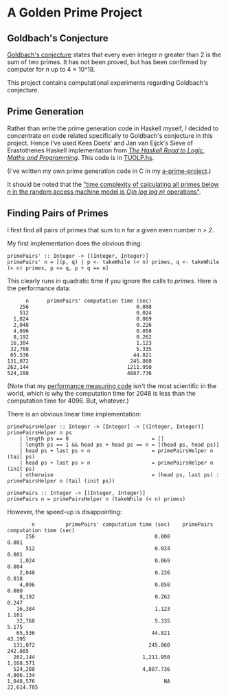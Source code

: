 A Golden Prime Project
======================

Goldbach's Conjecture
---------------------
[Goldbach's conjecture](http://en.wikipedia.org/wiki/Goldbach's_conjecture) states that every even integer *n* greater than 2 is the sum of two primes.  It has not been proved, but has been confirmed by computer for *n* up to 4 × 10^18.


This project contains computational experiments regarding Goldbach's conjecture.

Prime Generation
----------------
Rather than write the prime generation code in Haskell myself, I decided to concentrate on code related specifically to Goldbach's conjecture in this project.  Hence I've used Kees Doets' and Jan van Eijck's Sieve of Erastothenes Haskell implementation from [*The Haskell Road to Logic, Maths and Programming*](http://homepages.cwi.nl/~jve/HR/#Home).  This code is in [TUOLP.hs](https://github.com/paul-reiners/a-golden-prime-project/blob/master/src/TUOLP.hs).

(I've written my own prime generation code in C in my [a-prime-project](https://github.com/paul-reiners/a-prime-project/blob/master/prime.c).)

It should be noted that the ["time complexity of calculating all primes below *n* in the random access machine model is *O(n log log n)* operations"](http://en.wikipedia.org/wiki/Sieve_of_Eratosthenes#Algorithm_complexity).


Finding Pairs of Primes
-----------------------
I first find all pairs of primes that sum to *n* for a given even number *n > 2*.

My first implementation does the obvious thing:

    primePairs' :: Integer -> [(Integer, Integer)]
    primePairs' n = [(p, q) | p <- takeWhile (< n) primes, q <- takeWhile (< n) primes, p <= q, p + q == n]
    
This clearly runs in quadratic time if you ignore the calls to *primes*.  Here is the performance data:

          n	     primePairs' computation time (sec)
        256                             	  0.008
        512	                                  0.024
      1,024	                                  0.069
      2,048	                                  0.226
      4,096	                                  0.058
      8,192	                                  0.262
     16,384	                                  1.123
     32,768	                                  5.335
     65.536	                                 44.821
    131,072	                                245.860
    262,144	                               1211.950
    524,288	                               4887.736

(Note that my [performance measuring code](https://github.com/paul-reiners/a-golden-prime-project/blob/master/src/TimePairGeneration.hs) isn't the most scientific in the world, which is why the computation time for 2048 is less than the computation time for 4096.  But, whatever.) 

There is an obvious linear time implementation:

    primePairsHelper :: Integer -> [Integer] -> [(Integer, Integer)]
    primePairsHelper n ps 
        | length ps == 0                           = []
        | length ps == 1 && head ps + head ps == n = [(head ps, head ps)]
        | head ps + last ps < n                    = primePairsHelper n (tail ps)
        | head ps + last ps > n                    = primePairsHelper n (init ps)
        | otherwise                                = (head ps, last ps) : primePairsHelper n (tail (init ps))
        
    primePairs :: Integer -> [(Integer, Integer)]
    primePairs n = primePairsHelper n (takeWhile (< n) primes)

However, the speed-up is disappointing:

            n	       primePairs' computation time (sec)	 primePairs computation time (sec)
          256                               	    0.008	                             0.001
          512	                                    0.024	                             0.001
        1,024	                                    0.069	                             0.004
        2,048	                                    0.226	                             0.018
        4,096	                                    0.058	                             0.080
        8,192	                                    0.262	                             0.247
       16,384	                                    1.123	                             1.161
       32,768	                                    5.335	                             5.175
       65,536	                                   44.821	                            43.395
      131,072	                                  245.860	                           242.805
      262,144	                                1,211.950	                         1,168.571
      524,288	                                4,887.736	                         4,806.134
    1,048,576		                                   NA                           22,614.785
